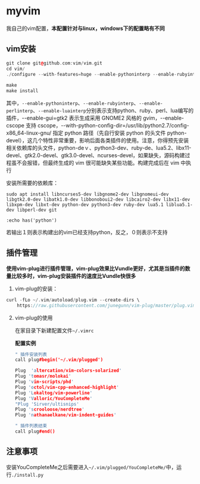 # myvim

我自己的vim配置，**本配置针对与linux，windows下的配置略有不同**

## vim安装

```c++
git clone git@github.com:vim/vim.git
cd vim/
./configure --with-features=huge --enable-pythoninterp --enable-rubyinterp --enable-luainterp --enable-perlinterp --with-python-config-dir=/usr/lib/python2.7/config-x86_64-linux-gnu/ --enable-gui=gtk2 --enable-cscope --prefix=/usr/local
						
make
make install
```

其中，<code>--enable-pythoninterp</code>、<code>--enable-rubyinterp</code>、<code>--enable-perlinterp</code>、<code>--enable-luainterp</code>分别表示支持python、ruby、perl、lua编写的插件，--enable-gui=gtk2 表示生成采用 GNOME2 风格的 gvim，--enable-cscope 支持 cscope，--with-python-config-dir=/usr/lib/python2.7/config-x86_64-linux-gnu/ 指定 python 路径（先自行安装 python 的头文件 python-devel），这几个特性非常重要，影响后面各类插件的使用。注意，你得预先安装相关依赖库的头文件，python-deｖ、python3-dev、ruby-de、lua5.2、libx11-devel、gtk2.0-devel、gtk3.0-devel、ncurses-devel，如果缺失，源码构建过程虽不会报错，但最终生成的 vim 很可能缺失某些功能。构建完成后在 vim 中执行

安装所需要的依赖库：

```
sudo apt install libncurses5-dev libgnome2-dev libgnomeui-dev libgtk2.0-dev libatk1.0-dev libbonoboui2-dev libcairo2-dev libx11-dev libxpm-dev libxt-dev python-dev python3-dev ruby-dev lua5.1 liblua5.1-dev libperl-dev git
```



```
:echo has('python')
```

若输出１则表示构建出的vim已经支持python，反之，０则表示不支持

## 插件管理

**使用vim-plug进行插件管理，vim-plug效果比Vundle更好，尤其是当插件的数量比较多时，vim-plug安装插件的速度比Vundle快很多**

1.  vim-plug的安装：

```c++
curl -fLo ~/.vim/autoload/plug.vim --create-dirs \
	https://raw.githubusercontent.com/junegunn/vim-plug/master/plug.vim
```

2.  vim-plug的使用

    在家目录下新建配置文件`~/.vimrc`

    **配置实例**

    ```c++
    " 插件安装列表
    call plug#begin('~/.vim/plugged')
    
    Plug  'altercation/vim-colors-solarized'
    Plug 'tomasr/molokai'
    Plug 'vim-scripts/phd'
    Plug 'octol/vim-cpp-enhanced-highlight'
    Plug 'Lokaltog/vim-powerline'
    Plug 'Valloric/YouCompleteMe'
    "Plug 'Sirver/ultisnips'
    Plug 'scrooloose/nerdtree'
    Plug 'nathanaelkane/vim-indent-guides'
    
    " 插件列表结束
    call plug#end()
    ```

## 注意事项

安装YouCompleteMe之后需要进入`~/.vim/plugged/YouCompleteMe/`中，运行`./install.py`
